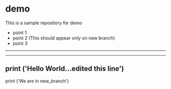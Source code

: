 # demo
This is a sample repository for demo

- point 1
- point 2 (This should appear only on new branch)
- point 3
___
---
print ('Hello World...edited this line')
---
print ('We are in new_branch')